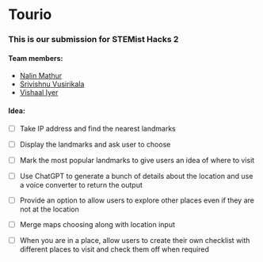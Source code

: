 # Tourio

### This is our submission for STEMist Hacks 2

#### Team members:
- [Nalin Mathur](https://github.com/DrSnek)
- [Srivishnu Vusirikala](https://github.com/vsmart-06)
- [Vishaal Iyer](https://github.com/EmperorMonke)

#### Idea:
- [ ] Take IP address and find the nearest landmarks

- [ ] Display the landmarks and ask user to choose

- [ ] Mark the most popular landmarks to give users an idea of where to visit

- [ ] Use ChatGPT to generate a bunch of details about the location and use a voice converter to return the output

- [ ] Provide an option to allow users to explore other places even if they are not at the location

- [ ] Merge maps choosing along with location input

- [ ] When you are in a place, allow users to create their own checklist with different places to visit and check them off when required